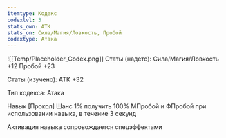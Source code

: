 ```yaml
---
itemtype: Кодекс
codexlvl: 3
stats_own: АТК
stats_on: Сила/Магия/Ловкость, Пробой
codextype: Атака
---
```

![[Temp/Placeholder_Codex.png]]
Статы (надето):
Сила/Магия/Ловкость +12
Пробой +23

Статы (изучено):
АТК +32

Тип кодекса: Атака


Навык
[Прокол]
Шанс 1% получить 100% МПробой и ФПробой при использовании навыка, в течение 3 секунд

Активация навыка сопровождается спецэффектами


